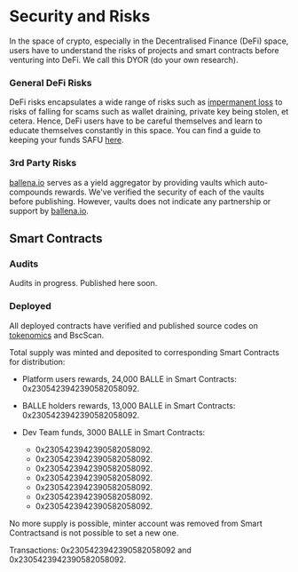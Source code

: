 # Security and Risks

In the space of crypto, especially in the Decentralised Finance \(DeFi\) space, users have to understand the risks of projects and smart contracts before venturing into DeFi. We call this DYOR \(do your own research\).



### General DeFi Risks

DeFi risks encapsulates a wide range of risks such as [impermanent loss](https://www.bsc.news/post/cryptonomics-what-is-impermanent-loss) to risks of falling for scams such as wallet draining, private key being stolen, et cetera. Hence, DeFi users have to be careful themselves and learn to educate themselves constantly in this space. You can find a guide to keeping your funds SAFU [here](https://letmeape.medium.com/how-to-keep-your-funds-safe-metamask-guide-816773968310).



### 3rd Party Risks

[ballena.io](https://ballena.io/) serves as a yield aggregator by providing vaults which auto-compounds rewards. We've verified the security of each of the vaults before publishing. However, vaults does not indicate any partnership or support by [ballena.io](https://ballena.io/).



## Smart Contracts

### Audits

Audits in progress. Published here soon.



### Deployed

All deployed contracts have verified and published source codes on [tokenomics](tokenomics.md) and BscScan.

Total supply was minted and deposited to corresponding Smart Contracts for distribution: 

* Platform users rewards, 24,000 BALLE in Smart Contracts: 0x2305423942390582058092. 
* BALLE holders rewards, 13,000 BALLE in Smart Contracts: 0x2305423942390582058092.
* Dev Team funds, 3000 BALLE in Smart Contracts:

  * 0x2305423942390582058092.
  * 0x2305423942390582058092.
  * 0x2305423942390582058092.
  * 0x2305423942390582058092.
  * 0x2305423942390582058092.
  * 0x2305423942390582058092.
  * 0x2305423942390582058092.

No more supply is possible, minter account was removed from Smart Contractsand is not possible to set a new one. 

Transactions: 0x2305423942390582058092 and 0x2305423942390582058092.





